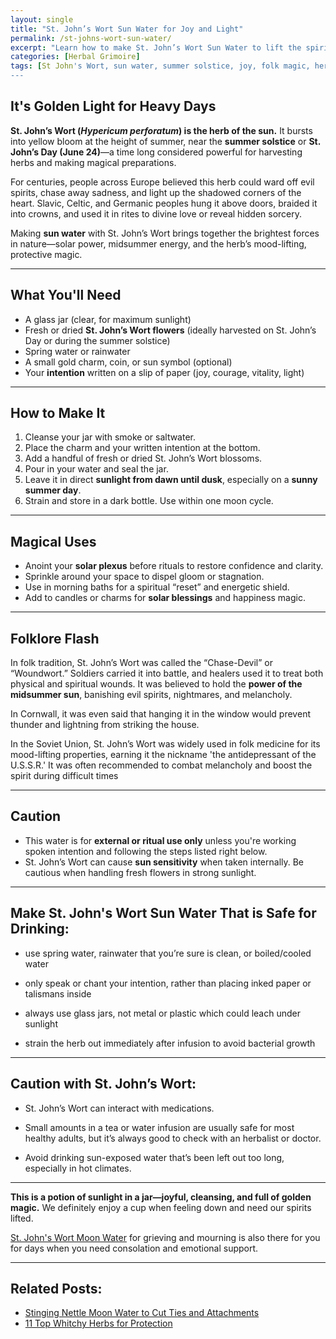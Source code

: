 ```yaml
---
layout: single
title: "St. John’s Wort Sun Water for Joy and Light"
permalink: /st-johns-wort-sun-water/
excerpt: "Learn how to make St. John’s Wort Sun Water to lift the spirits and invite joy. Rooted in midsummer folklore and healing traditions, this solar-infused potion calls in courage, clarity, and golden blessings."
categories: [Herbal Grimoire]
tags: [St John's Wort, sun water, summer solstice, joy, folk magic, herbal ritual]
---
```


## It's Golden Light for Heavy Days

**St. John’s Wort (*Hypericum perforatum*) is the herb of the sun.** It bursts into yellow bloom at the height of summer, near the **summer solstice** or **St. John’s Day (June 24)**—a time long considered powerful for harvesting herbs and making magical preparations.

For centuries, people across Europe believed this herb could ward off evil spirits, chase away sadness, and light up the shadowed corners of the heart. Slavic, Celtic, and Germanic peoples hung it above doors, braided it into crowns, and used it in rites to divine love or reveal hidden sorcery.

Making **sun water** with St. John’s Wort brings together the brightest forces in nature—solar power, midsummer energy, and the herb’s mood-lifting, protective magic.

---

## What You'll Need

- A glass jar (clear, for maximum sunlight)
- Fresh or dried **St. John’s Wort flowers** (ideally harvested on St. John’s Day or during the summer solstice)
- Spring water or rainwater
- A small gold charm, coin, or sun symbol (optional)
- Your **intention** written on a slip of paper (joy, courage, vitality, light)

---

## How to Make It

1. Cleanse your jar with smoke or saltwater.
2. Place the charm and your written intention at the bottom.
3. Add a handful of fresh or dried St. John’s Wort blossoms.
4. Pour in your water and seal the jar.
5. Leave it in direct **sunlight from dawn until dusk**, especially on a **sunny summer day**.
6. Strain and store in a dark bottle. Use within one moon cycle.

---

## Magical Uses

- Anoint your **solar plexus** before rituals to restore confidence and clarity.
- Sprinkle around your space to dispel gloom or stagnation.
- Use in morning baths for a spiritual “reset” and energetic shield.
- Add to candles or charms for **solar blessings** and happiness magic.

---

## Folklore Flash

In folk tradition, St. John’s Wort was called the “Chase-Devil” or “Woundwort.” Soldiers carried it into battle, and healers used it to treat both physical and spiritual wounds. It was believed to hold the **power of the midsummer sun**, banishing evil spirits, nightmares, and melancholy.

In Cornwall, it was even said that hanging it in the window would prevent thunder and lightning from striking the house.

In the Soviet Union, St. John’s Wort was widely used in folk medicine for its mood-lifting properties, earning it the nickname 'the antidepressant of the U.S.S.R.' It was often recommended to combat melancholy and boost the spirit during difficult times

---

## Caution

- This water is for **external or ritual use only** unless you're working spoken intention and following the steps listed right below.
- St. John’s Wort can cause **sun sensitivity** when taken internally. Be cautious when handling fresh flowers in strong sunlight.

---

## Make St. John's Wort Sun Water That is Safe for Drinking:

- use spring water, rainwater that you’re sure is clean, or boiled/cooled water

- only speak or chant your intention, rather than placing inked paper or talismans inside

- always use glass jars, not metal or plastic which could leach under sunlight

- strain the herb out immediately after infusion to avoid bacterial growth

---

## Caution with St. John’s Wort:
- St. John’s Wort can interact with medications.

- Small amounts in a tea or water infusion are usually safe for most healthy adults, but it’s always good to check with an herbalist or doctor.

- Avoid drinking sun-exposed water that’s been left out too long, especially in hot climates.

---

**This is a potion of sunlight in a jar—joyful, cleansing, and full of golden magic.** We definitely enjoy a cup when feeling down and need our spirits lifted. 

[St. John's Wort Moon Water](/st-johns-wort-moon-water/) for grieving and mourning is also there for you for days when you need consolation and emotional support.

---

## Related Posts:

- [Stinging Nettle Moon Water to Cut Ties and Attachments](/stinging-nettle-moon-water/)
- [11 Top Whitchy Herbs for Protection](/top-protective-herbs-witchcraft/)
